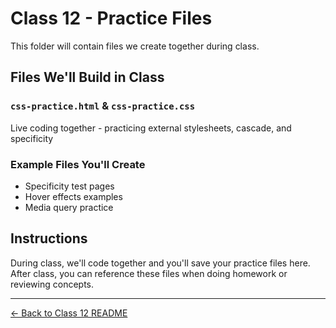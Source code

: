 # Class 12 - Practice Files

This folder will contain files we create together during class.

## Files We'll Build in Class

### `css-practice.html` & `css-practice.css`
Live coding together - practicing external stylesheets, cascade, and specificity

### Example Files You'll Create
- Specificity test pages
- Hover effects examples
- Media query practice

## Instructions

During class, we'll code together and you'll save your practice files here. After class, you can reference these files when doing homework or reviewing concepts.

---

[← Back to Class 12 README](../README.md)
